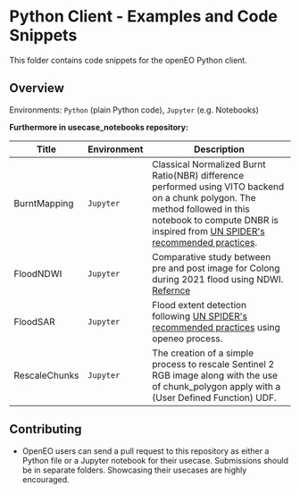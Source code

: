 # Python Client - Examples and Code Snippets

This folder contains code snippets for the openEO Python client.

## Overview

Environments: `Python` (plain Python code), `Jupyter` (e.g. Notebooks)

**Furthermore in usecase_notebooks repository:**


| Title | Environment | Description |
| ----- | ----------- | ----------- |
| BurntMapping   | `Jupyter`    | Classical Normalized Burnt Ratio(NBR) difference performed using VITO backend on a chunk polygon. The method followed in this notebook to compute DNBR is inspired from [UN SPIDER's recommended practices](https://www.un-spider.org/advisory-support/recommended-practices/recommended-practice-google-earth-engine-flood-mapping). |
| FloodNDWI   | `Jupyter`    | Comparative study between pre and post image for Colong during 2021 flood using NDWI. [Refernce](https://labo.obs-mip.fr/multitemp/the-ndwi-applied-to-the-recent-flooding-in-the-central-us/) |
| FloodSAR   | `Jupyter`    | Flood extent detection following [UN SPIDER's recommended practices](https://www.un-spider.org/advisory-support/recommended-practices/recommended-practice-google-earth-engine-flood-mapping) using openeo process.|
| RescaleChunks   | `Jupyter`    | The creation of a simple process to rescale Sentinel 2 RGB image along with the use of chunk_polygon apply with a (User Defined Function) UDF. |



## Contributing

* OpenEO users can send a pull request to this repository as either a Python file or a Jupyter notebook for their usecase. Submissions should be in separate folders. Showcasing their usecases are highly encouraged.